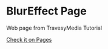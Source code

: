 # BlurEffect Page
 Web page from TravesyMedia Tutorial

 [Check it on Pages](https://dimitrijsa.github.io/BlurEffect-Page/)
